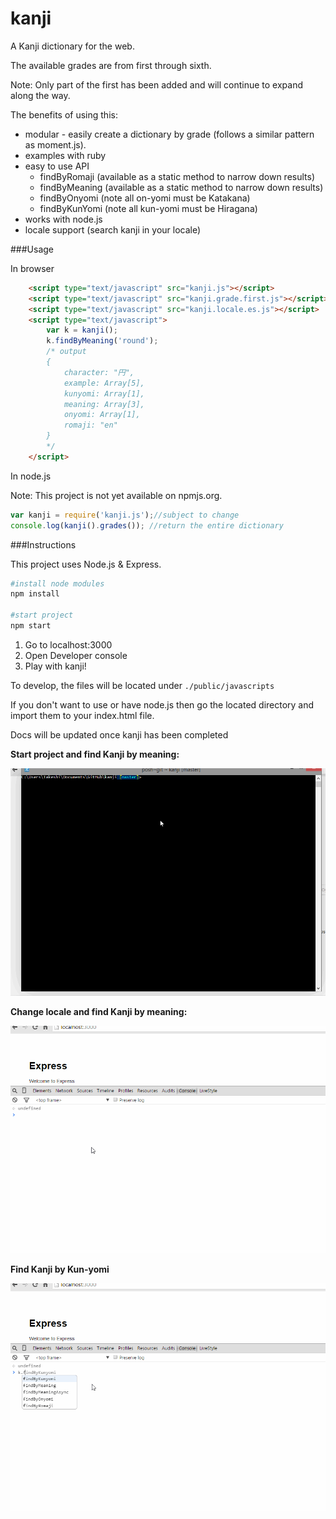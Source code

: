 kanji
=====

A Kanji dictionary for the web.

The available grades are from first through sixth.

Note: Only part of the first has been added and will continue to expand along the way.


The benefits of using this:

* modular - easily create a dictionary by grade (follows a similar pattern as moment.js).
* examples with ruby
* easy to use API
	* findByRomaji (available as a static method to narrow down results)
	* findByMeaning (available as a static method to narrow down results)
	* findByOnyomi (note all on-yomi must be Katakana)
	* findByKunYomi (note all kun-yomi must be Hiragana)
* works with node.js
* locale support (search kanji in your locale)

###Usage

In browser

```html
	<script type="text/javascript" src="kanji.js"></script>
	<script type="text/javascript" src="kanji.grade.first.js"></script>
	<script type="text/javascript" src="kanji.locale.es.js"></script>
	<script type="text/javascript">
		var k = kanji();
		k.findByMeaning('round');
		/* output
		{
			character: "円", 
			example: Array[5], 
			kunyomi: Array[1], 
			meaning: Array[3], 
			onyomi: Array[1], 
			romaji: "en"
		}
		*/
	</script>

```

In node.js

Note: This project is not yet available on npmjs.org.

```js
var kanji = require('kanji.js');//subject to change
console.log(kanji().grades()); //return the entire dictionary
```

###Instructions

This project uses Node.js & Express.

```bash
#install node modules
npm install

#start project
npm start

```

1. Go to localhost:3000
2. Open Developer console
3. Play with kanji!

To develop, the files will be located under `./public/javascripts`

If you don't want to use or have node.js then go the located directory and import them
to your index.html file.

Docs will be updated once kanji has been completed


**Start project and find Kanji by meaning:**

![](https://github.com/iwatakeshi/kanji/blob/master/gifs/kanji-npm.gif)

**Change locale and find Kanji by meaning:**

![](https://github.com/iwatakeshi/kanji/blob/master/gifs/kanji-locale.gif)

**Find Kanji by Kun-yomi**

![](https://github.com/iwatakeshi/kanji/blob/master/gifs/kanji-kunyomi.gif)
